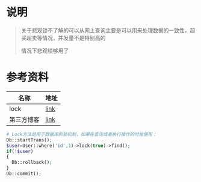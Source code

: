 # 说明

> 关于悲观锁不了解的可以从网上查询主要是可以用来处理数据的一致性，超买超卖等情况，并发量不是特别高的
>
> 情况下悲观锁够用了

# 参考资料

| 名称       | 地址                                                      |
| ---------- | --------------------------------------------------------- |
| lock       | [link](https://www.kancloud.cn/manual/thinkphp5_1/354018) |
| 第三方博客 | [link](https://www.timeblog.cn/article/129.html)          |



```php
# Lock方法是用于数据库的锁机制，如果在查询或者执行操作的时候使用：
Db::startTrans();
$user=User::where('id',1)->lock(true)->find();
if(!$user)
{
  Db::rollback();
}
Db::commit();
```

